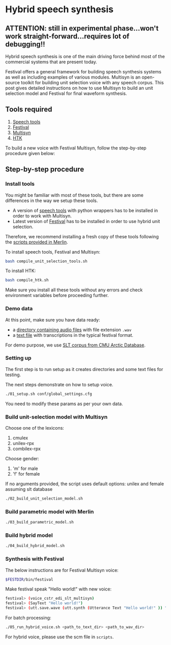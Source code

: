 # Hybrid speech synthesis

## ATTENTION: still in experimental phase...won't work straight-forward...requires lot of debugging!!

Hybrid speech synthesis is one of the main driving force behind most of the commercial systems that are present today. 

Festival offers a general framework for building speech synthesis systems as well as including examples of various modules. Multisyn is an open-source toolkit for building unit selection voice with any speech corpus. This post gives detailed instructions on how to use Multisyn to build an unit selection model and Festival for final waveform synthesis. 

## Tools required

1. [Speech tools](http://www.cstr.ed.ac.uk/projects/speech_tools)
2. [Festival](http://www.cstr.ed.ac.uk/projects/festival)
3. [Multisyn](http://www.cstr.ed.ac.uk/downloads/festival/multisyn_build)
4. [HTK](http://htk.eng.cam.ac.uk)

To build a new voice with Festival Multisyn, follow the step-by-step procedure given below:

## Step-by-step procedure

### Install tools

You might be familiar with most of these tools, but there are some differences in the way we setup these tools. 

- A version of [speech tools](http://www.cstr.ed.ac.uk/downloads/festival/2.4/speech_tools-2.4-with-wrappers.tar.gz) with python wrappers has to be installed in order to work with Multisyn.
- Latest version of [Festival](http://104.131.174.95/downloads/tools/festival-2.4-current.tar.gz) has to be installed in order to use hybrid unit selection. 

Therefore, we recommend installing a fresh copy of these tools following the [scripts provided in Merlin](https://github.com/CSTR-Edinburgh/merlin/blob/master/tools/compile_unit_selection_tools.sh). 

To install speech tools, Festival and Multisyn:

```bash
bash compile_unit_selection_tools.sh
```

To install HTK:

```bash
bash compile_htk.sh
```

Make sure you install all these tools without any errors and check environment variables before proceeding further. 

### Demo data

At this point, make sure you have data ready:

- a [directory containing audio files](http://festvox.org/cmu_arctic/cmu_arctic/cmu_us_slt_arctic/wav/) with file extension `.wav` 
- a [text file](http://festvox.org/cmu_arctic/cmu_arctic/cmu_us_slt_arctic/etc/txt.done.data) with transcriptions in the typical festival format.

For demo purpose, we use [SLT corpus from CMU Arctic Database](http://festvox.org/cmu_arctic/cmu_arctic/packed/cmu_us_slt_arctic-0.95-release.zip). 

### Setting up

The first step is to run setup as it creates directories and some text files for testing.

The next steps demonstrate on how to setup voice. 

```sh
./01_setup.sh conf/global_settings.cfg
```

You need to modify these params as per your own data.

### Build unit-selection model with Multisyn

Choose one of the lexicons:
1. cmulex
2. unilex-rpx
3. combilex-rpx

Choose gender:
1. 'm' for male
2. 'f' for female

If no arguments provided, the script uses default options: unilex and female assuming slt database

```sh
./02_build_unit_selection_model.sh
```

### Build parametric model with Merlin

```sh
./03_build_parametric_model.sh
```

### Build hybrid model

```sh
./04_build_hybrid_model.sh
```

### Synthesis with Festival

The below instructions are for Festival Multisyn voice:

```sh
$FESTDIR/bin/festival
```

Make festival speak "Hello world!" with new voice:

```sh
festival> (voice_cstr_edi_slt_multisyn)
festival> (SayText "Hello world!")
festival> (utt.save.wave (utt.synth (Utterance Text "Hello world!" )) "hello_world.wav")
```

For batch processing:

```sh
./05_run_hybrid_voice.sh <path_to_text_dir> <path_to_wav_dir>
```

For hybrid voice, please use the scm file in `scripts`.
